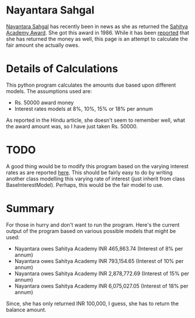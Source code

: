 # Nayantara Sahgal

[Nayantara Sahgal](https://en.wikipedia.org/wiki/Nayantara_Sahgal "Nayantara Sahgal") has recently been in news as she as returned the [Sahitya Academy Award](https://en.wikipedia.org/wiki/Sahitya_Akademi_Award). She got this award in 1986. While it has been [reported](http://www.thehindu.com/news/national/sahgal-returns-award-money/article7750688.ece?homepage=true) that she has returned the money as well, this page is an attempt to calculate the fair amount she actually owes. 

# Details of Calculations

This python program calculates the amounts due based upon different models. The assumptions used are:

* Rs. 50000 award money
* Interest rates models at 8%, 10%, 15% or 18% per annum

As reported in the Hindu article, she doesn't seem to remember well, what the award amount was, so I have just taken Rs. 50000. 

# TODO

A good thing would be to modify this program based on the varying interest rates as are reported [here](http://www.allbankingsolutions.com/Banking-Tutor/Chronology-Bank-Rate-India.shtml).  This should be fairly easy to do by writing another class modelling this varying rate of interest (just inherit from class BaseInterestModel). Perhaps, this would be the fair model to use.


# Summary

For those in hurry and don't want to run the program. Here's the current output of the program based on various possible models that might be used:

* Nayantara owes Sahitya Academy INR 465,863.74 (Interest of 8% per annum) 
* Nayantara owes Sahitya Academy INR 793,154.65 (Interest of 10% per annum) 
* Nayantara owes Sahitya Academy INR 2,878,772.69 (Interest of 15% per annum)
* Nayantara owes Sahitya Academy INR 6,075,027.05 (Interest of 18% per annum) 

Since, she has only returned INR 100,000, I guess, she has to return the balance amount.